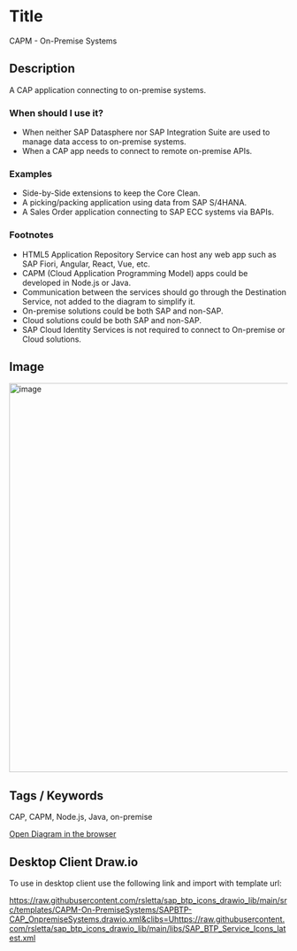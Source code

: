 # Title

CAPM - On-Premise Systems

## Description

A CAP application connecting to on-premise systems.

### When should I use it?

- When neither SAP Datasphere nor SAP Integration Suite are used to manage data access to on-premise systems.
- When a CAP app needs to connect to remote on-premise APIs.

### Examples

- Side-by-Side extensions to keep the Core Clean.
- A picking/packing application using data from SAP S/4HANA.
- A Sales Order application connecting to SAP ECC systems via BAPIs.

### Footnotes

- HTML5 Application Repository Service can host any web app such as SAP Fiori, Angular, React, Vue, etc.
- CAPM (Cloud Application Programming Model) apps could be developed in Node.js or Java.
- Communication between the services should go through the Destination Service, not added to the diagram to simplify it.
- On-premise solutions could be both SAP and non-SAP.
- Cloud solutions could be both SAP and non-SAP.
- SAP Cloud Identity Services is not required to connect to On-premise or Cloud solutions.

## Image

<img width="703" alt="image" src="https://github.com/rsletta/sap_btp_icons_drawio_lib/assets/443888/404f32fe-eca6-45ac-b837-b0852b6690fe">

## Tags / Keywords

CAP, CAPM, Node.js, Java, on-premise



[Open Diagram in the browser](https://app.diagrams.net/?create=https://raw.githubusercontent.com/rsletta/sap_btp_icons_drawio_lib/main/src/templates/CAPM-On-PremiseSystems/SAPBTP-CAP_OnpremiseSystems.drawio.xml&clibs=Uhttps://raw.githubusercontent.com/rsletta/sap_btp_icons_drawio_lib/main/libs/SAP_BTP_Service_Icons_latest.xml)

## Desktop Client Draw.io

To use in desktop client use the following link and import with template url: 

https://raw.githubusercontent.com/rsletta/sap_btp_icons_drawio_lib/main/src/templates/CAPM-On-PremiseSystems/SAPBTP-CAP_OnpremiseSystems.drawio.xml&clibs=Uhttps://raw.githubusercontent.com/rsletta/sap_btp_icons_drawio_lib/main/libs/SAP_BTP_Service_Icons_latest.xml